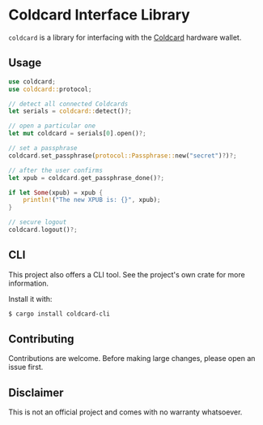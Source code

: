 # Coldcard Interface Library

`coldcard` is a library for interfacing with the [Coldcard](https://coldcard.com/) hardware wallet.

## Usage

```rust
use coldcard;
use coldcard::protocol;

// detect all connected Coldcards
let serials = coldcard::detect()?;

// open a particular one
let mut coldcard = serials[0].open()?;

// set a passphrase
coldcard.set_passphrase(protocol::Passphrase::new("secret")?)?;

// after the user confirms
let xpub = coldcard.get_passphrase_done()?;

if let Some(xpub) = xpub {
    println!("The new XPUB is: {}", xpub);
}

// secure logout
coldcard.logout()?;
```

## CLI

This project also offers a CLI tool. See the project's own crate for more information.

Install it with:

```bash
$ cargo install coldcard-cli
```

## Contributing

Contributions are welcome. Before making large changes, please open an issue first.

## Disclaimer

This is not an official project and comes with no warranty whatsoever.